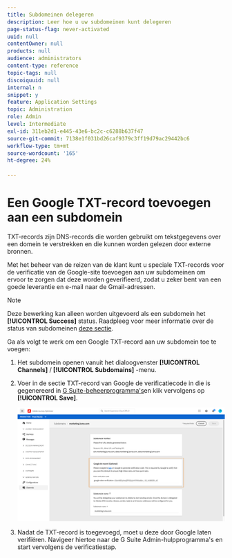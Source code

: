 ```yaml
---
title: Subdomeinen delegeren
description: Leer hoe u uw subdomeinen kunt delegeren
page-status-flag: never-activated
uuid: null
contentOwner: null
products: null
audience: administrators
content-type: reference
topic-tags: null
discoiquuid: null
internal: n
snippet: y
feature: Application Settings
topic: Administration
role: Admin
level: Intermediate
exl-id: 311eb2d1-e445-43e6-bc2c-c6288b637f47
source-git-commit: 7138e1f031bd26caf9379c3ff19d79ac29442bc6
workflow-type: tm+mt
source-wordcount: '165'
ht-degree: 24%

---
```


# Een Google TXT-record toevoegen aan een subdomein

TXT-records zijn DNS-records die worden gebruikt om tekstgegevens over een domein te verstrekken en die kunnen worden gelezen door externe bronnen.

Met het beheer van de reizen van de klant kunt u speciale TXT-records voor de verificatie van de Google-site toevoegen aan uw subdomeinen om ervoor te zorgen dat deze worden geverifieerd, zodat u zeker bent van een goede leverantie en e-mail naar de Gmail-adressen.

>[!NOTE]
>
> Deze bewerking kan alleen worden uitgevoerd als een subdomein het **[!UICONTROL Success]** status. Raadpleeg voor meer informatie over de status van subdomeinen [deze sectie](access-subdomains.md).

Ga als volgt te werk om een Google TXT-record aan uw subdomein toe te voegen:

1. Het subdomein openen vanuit het dialoogvenster **[!UICONTROL Channels]** / **[!UICONTROL Subdomains]** -menu.

1. Voer in de sectie TXT-record van Google de verificatiecode in die is gegenereerd in [G Suite-beheerprogramma&#39;s](https://support.google.com/a/answer/183895)en klik vervolgens op **[!UICONTROL Save]**.

   ![](../assets/subdomain-google-txt.png)

1. Nadat de TXT-record is toegevoegd, moet u deze door Google laten verifiëren. Navigeer hiertoe naar de G Suite Admin-hulpprogramma&#39;s en start vervolgens de verificatiestap.
